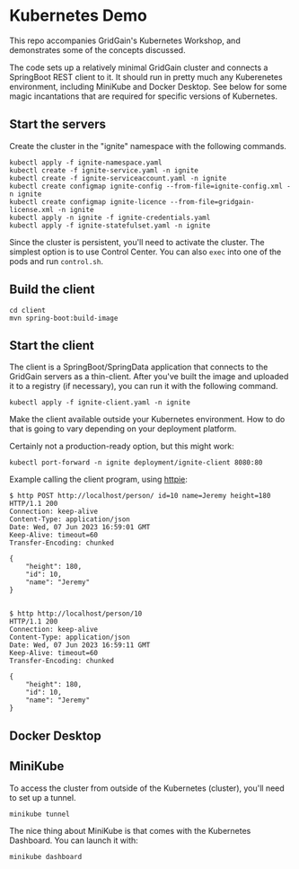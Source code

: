 # Kubernetes Demo

This repo accompanies GridGain's Kubernetes Workshop, and demonstrates some of the
concepts discussed.

The code sets up a relatively minimal GridGain cluster and connects a SpringBoot
REST client to it. It should run in pretty much any Kuberenetes environment,
including MiniKube and Docker Desktop. See below for some magic incantations that
are required for specific versions of Kubernetes.

## Start the servers

Create the cluster in the "ignite" namespace with the following commands.

```
kubectl apply -f ignite-namespace.yaml
kubectl create -f ignite-service.yaml -n ignite
kubectl create -f ignite-serviceaccount.yaml -n ignite
kubectl create configmap ignite-config --from-file=ignite-config.xml -n ignite
kubectl create configmap ignite-licence --from-file=gridgain-license.xml -n ignite
kubectl apply -n ignite -f ignite-credentials.yaml
kubectl apply -f ignite-statefulset.yaml -n ignite
```

Since the cluster is persistent, you'll need to activate the cluster. The simplest
option is to use Control Center. You can also `exec` into one of the pods and run
`control.sh`.

## Build the client

```
cd client
mvn spring-boot:build-image
```

## Start the client

The client is a SpringBoot/SpringData application that connects to the GridGain
servers as a thin-client. After you've built the image and uploaded it to a registry
(if necessary), you can run it with the following command.


```
kubectl apply -f ignite-client.yaml -n ignite
```

Make the client available outside your Kubernetes environment. How to do that is
going to vary depending on your deployment platform.

Certainly not a production-ready option, but this might work:

```
kubectl port-forward -n ignite deployment/ignite-client 8080:80
```

Example calling the client program, using [httpie](https://httpie.io/cli):

```
$ http POST http://localhost/person/ id=10 name=Jeremy height=180
HTTP/1.1 200
Connection: keep-alive
Content-Type: application/json
Date: Wed, 07 Jun 2023 16:59:01 GMT
Keep-Alive: timeout=60
Transfer-Encoding: chunked

{
    "height": 180,
    "id": 10,
    "name": "Jeremy"
}


$ http http://localhost/person/10
HTTP/1.1 200
Connection: keep-alive
Content-Type: application/json
Date: Wed, 07 Jun 2023 16:59:11 GMT
Keep-Alive: timeout=60
Transfer-Encoding: chunked

{
    "height": 180,
    "id": 10,
    "name": "Jeremy"
}
```

## Docker Desktop

## MiniKube

To access the cluster from outside of the Kubernetes (cluster), you'll need to set up
a tunnel.

```
minikube tunnel
```

The nice thing about MiniKube is that comes with the Kubernetes Dashboard. You can
launch it with:

```
minikube dashboard
```
